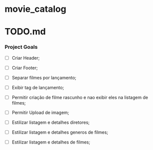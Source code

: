 # movie_catalog

# TODO.md


### Project Goals

- [ ] Criar Header;
- [ ] Criar Footer;
- [ ] Separar filmes por lançamento;
- [ ] Exibir tag de lançamento;
- [ ] Permitir criação de filme rascunho e nao exibir eles na listagem de filmes;
- [ ] Permitir Upload de imagem;
- [ ] Estilizar listagem e detalhes diretores;
- [ ] Estilizar listagem e detalhes generos de filmes;
- [ ] Estilizar listagem e detalhes de filmes;


